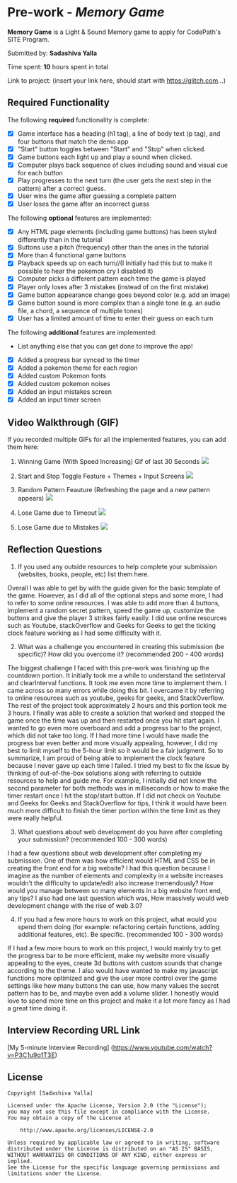 # Pre-work - *Memory Game*

**Memory Game** is a Light & Sound Memory game to apply for CodePath's SITE Program. 

Submitted by: **Sadashiva Yalla**

Time spent: **10** hours spent in total

Link to project: (insert your link here, should start with https://glitch.com...)

## Required Functionality

The following **required** functionality is complete:

* [x] Game interface has a heading (h1 tag), a line of body text (p tag), and four buttons that match the demo app
* [x] "Start" button toggles between "Start" and "Stop" when clicked. 
* [x] Game buttons each light up and play a sound when clicked. 
* [x] Computer plays back sequence of clues including sound and visual cue for each button
* [x] Play progresses to the next turn (the user gets the next step in the pattern) after a correct guess. 
* [x] User wins the game after guessing a complete pattern
* [x] User loses the game after an incorrect guess

The following **optional** features are implemented:

* [x] Any HTML page elements (including game buttons) has been styled differently than in the tutorial
* [x] Buttons use a pitch (frequency) other than the ones in the tutorial
* [x] More than 4 functional game buttons
* [x] Playback speeds up on each turn//(I Initially had this but to make it possible to hear the pokemon cry I disabled it)
* [x] Computer picks a different pattern each time the game is played
* [x] Player only loses after 3 mistakes (instead of on the first mistake)
* [x] Game button appearance change goes beyond color (e.g. add an image)
* [x] Game button sound is more complex than a single tone (e.g. an audio file, a chord, a sequence of multiple tones)
* [x] User has a limited amount of time to enter their guess on each turn

The following **additional** features are implemented:

- List anything else that you can get done to improve the app!
- [x] Added a progress bar synced to the timer
- [x] Added a pokemon theme for each region
- [x] Added custom Pokemon fonts 
- [x] Added custom pokemon noises
- [x] Added an input mistakes screen
- [x] Added an input timer screen

## Video Walkthrough (GIF)

If you recorded multiple GIFs for all the implemented features, you can add them here:
1. Winning Game (With Speed Increasing) Gif of last 30 Seconds
![](https://media.giphy.com/media/nG78dPTK5wObxMvJlz/giphy.gif)

2. Start and Stop Toggle Feature + Themes + Input Screens
![](https://media.giphy.com/media/7JeJX2Eo2gBjZubYEY/giphy.gif)

3. Random Pattern Feauture (Refreshing the page and a new pattern appears)
![](https://media.giphy.com/media/8tJnepsckEzwCuLh8r/giphy.gif)

4. Lose Game due to Timeout 
![](https://media.giphy.com/media/WbAl9sDslccLIO7or9/giphy.gif)

5. Lose Game due to Mistakes 
![](https://media.giphy.com/media/xF5GstkpX5tuldrsxa/giphy.gif)



## Reflection Questions
1. If you used any outside resources to help complete your submission (websites, books, people, etc) list them here. 

Overall I was able to get by with the guide given for the basic template of the game. However, as I did all of the optional steps and some more, I had to refer to some online resources. I was able to add more than 4 buttons, implement a random secret pattern, speed the game up, customize the buttons and give the player 3 strikes fairly easily. I did use online  resources such as Youtube, stackOverflow and Geeks for Geeks to get the ticking clock feature working as I had some difficulty with it. 

2. What was a challenge you encountered in creating this submission (be specific)? How did you overcome it? (recommended 200 - 400 words) 

The biggest challenge I faced with this pre-work was finishing up the countdown portion. It initially took me a while to understand the setInterval and clearInterval functions. It took me even more time to implement them. I came across so many errors while doing this bit. I overcame it by referring to online resources such as youtube, geeks for geeks, and StackOverflow. The rest of the project took approximately 2 hours and this portion took me 3 hours. I finally was able to create a solution that worked and stopped the game once the time was up and then restarted once you hit start again. I wanted to go even more overboard and add a progress bar to the project, which did not take too long.  If I had more time I would have made the progress bar even better and more visually appealing, however, I did my best to limit myself to the 5-hour limit so it would be a fair judgment. 
So to summarize, I am proud of being able to implement the clock feature because I never gave up each time I failed. I tried my best to fix the issue by thinking of out-of-the-box solutions along with referring to outside resources to help and guide me. For example, I initially did not know the second parameter for both methods was in milliseconds or how to make the timer restart once I hit the stop/start button. If I did not check on Youtube and Geeks for Geeks and StackOverflow for tips, I think it would have been much more difficult to finish the timer portion within the time limit as they were really helpful.

3. What questions about web development do you have after completing your submission? (recommended 100 - 300 words) 

I had a few questions about web development after completing my submission. One of them was how efficient would HTML and CSS be in creating the front end for a big website? I had this question because I imagine as the number of elements and complexity in a website increases wouldn’t the difficulty to update/edit also increase tremendously? How would you manage between so many elements in a big website front end, any tips? I also had one last question which was, How massively would web development change with the rise of web 3.0?


4. If you had a few more hours to work on this project, what would you spend them doing (for example: refactoring certain functions, adding additional features, etc). Be specific. (recommended 100 - 300 words) 

If I had a few more hours to work on this project, I would mainly try to get the progress bar to be more efficient, make my website more visually appealing to the eyes, create 3d buttons with custom sounds that change according to the theme. I also would have wanted to make my javascript functions more optimized and give the user more control over the game settings like how many buttons the can use, how many values the secret pattern has to be, and maybe even add a volume slider. I honestly would love to spend more time on this project and make it a lot more fancy as I had a great time doing it.




## Interview Recording URL Link

[My 5-minute Interview Recording]
(https://www.youtube.com/watch?v=P3C1u9q1T3E)


## License

    Copyright [Sadashiva Yalla]

    Licensed under the Apache License, Version 2.0 (the "License");
    you may not use this file except in compliance with the License.
    You may obtain a copy of the License at

        http://www.apache.org/licenses/LICENSE-2.0

    Unless required by applicable law or agreed to in writing, software
    distributed under the License is distributed on an "AS IS" BASIS,
    WITHOUT WARRANTIES OR CONDITIONS OF ANY KIND, either express or implied.
    See the License for the specific language governing permissions and
    limitations under the License.

